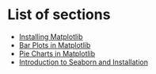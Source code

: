 # List of sections

- [Installing Matplotlib](matplotlib-installation.md)
- [Bar Plots in Matplotlib](matplotlib-bar-plots.md)
- [Pie Charts in Matplotlib](matplotlib-pie-charts.md)
- [Introduction to Seaborn and Installation](seaborn-intro.md)
